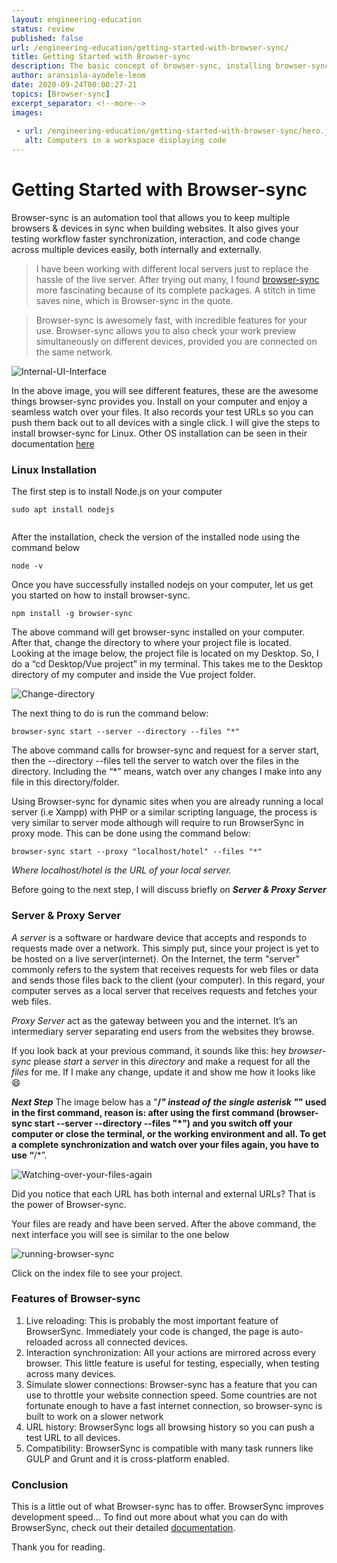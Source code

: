 ```yaml
---
layout: engineering-education
status: review
published: false
url: /engineering-education/getting-started-with-browser-sync/
title: Getting Started with Browser-sync
description: The basic concept of browser-sync, installing browser-sync and using it serve your files while building a website project
author: aransiola-ayodele-leom
date: 2020-09-24T00:00:27-21
topics: [Browser-sync]
excerpt_separator: <!--more-->
images:
 
 - url: /engineering-education/getting-started-with-browser-sync/hero.jpg
   alt: Computers in a workspace displaying code
---
```

 
# Getting Started with Browser-sync
 
 
Browser-sync is an automation tool that allows you to keep multiple browsers & devices in sync when building websites. It also gives your testing workflow faster synchronization, interaction, and code change across multiple devices easily, both internally and externally.
 
>I have been working with different local servers just to replace the hassle of the live server. After trying out many, I found [browser-sync](https://www.browsersync.io/) more fascinating because of its complete packages. A stitch in time saves nine, which is Browser-sync in the quote.
 
>Browser-sync is awesomely fast, with incredible features for your use. Browser-sync allows you to also check your work preview simultaneously on different devices, provided you are connected on the same network.
 
![Internal-UI-Interface](/engineering-education/getting-started-with-browser-sync/browsersync-dashboard.png)
 
In the above image, you will see different features, these are the awesome things browser-sync provides you. Install on your computer and enjoy a seamless watch over your files. It also records your test URLs so you can push them back out to all devices with a single click.
I will give the steps to install browser-sync for Linux. Other OS installation can be seen in their documentation [here](https://www.browsersync.io/docs)
 
### Linux Installation
 
The first step is to install Node.js on your computer
```
sudo apt install nodejs
 
```
After the installation, check the version of the installed node using the command below
 
```
node -v
```
 
Once you have successfully installed nodejs on your computer, let us get you started on how to install browser-sync.
 
```
npm install -g browser-sync
```
The above command will get browser-sync installed on your computer. After that, change the directory to where your project file is located. Looking at the image below, the project file is located on my Desktop. So, I do a “cd Desktop/Vue project” in my terminal. This takes me to the Desktop directory of my computer and inside the Vue project folder.
 
![Change-directory](/engineering-education/getting-started-with-browser-sync/cd.png)
 
The next thing to do is run the command below:
 
```
browser-sync start --server --directory --files "*"
```
The above command calls for browser-sync and request for a server start, then the --directory --files tell the server to watch over the files in the directory. Including the “*” means, watch over any changes I make into any file in this directory/folder.
 
Using Browser-sync for dynamic sites when you are already running a local server (i.e Xampp) with PHP or a similar scripting language, the process is very similar to server mode although will require to run BrowserSync in proxy mode. This can be done using the command below:
 
```
browser-sync start --proxy "localhost/hotel" --files "*"
```
*Where localhost/hotel is the URL of your local server.*
 
Before going to the next step, I will discuss briefly on ***Server & Proxy Server***
 
### Server & Proxy Server
_A server_ is a software or hardware device that accepts and responds to requests made over a network.
This simply put, since your project is yet to be hosted on a live server(internet). On the Internet, the term "server" commonly refers to the system that receives requests for web files or data and sends those files back to the client (your computer).
In this regard, your computer serves as a local server that receives requests and fetches your web files.
 
_Proxy Server_ act as the gateway between you and the internet. It’s an intermediary server separating end users from the websites they browse.
 
If you look back at your previous command, it sounds like this: hey _browser-sync_ please _start_ a _server_ in this _directory_ and make a request for all the _files_ for me. If I make any change, update it and show me how it looks like :smile:
 
***Next Step***
The image below has a "**/*" instead of the single asterisk "*" used in the first command, reason is: after using the first command (browser-sync start --server --directory --files "*")
and you switch off your computer or close the terminal, or the working environment and all. To get a complete synchronization and watch over your files again, you have to use “**/*”.
 
![Watching-over-your-files-again](/engineering-education/getting-started-with-browser-sync/watching-files.png)
 
Did you notice that each URL has both internal and external URLs? That is the power of Browser-sync.
 
Your files are ready and have been served. After the above command, the next interface you will see is similar to the one below
 
![running-browser-sync](/engineering-education/getting-started-with-browser-sync/final-interface.png)
 
Click on the index file to see your project.
 
### Features of Browser-sync
1. Live reloading: This is probably the most important feature of BrowserSync. Immediately your code is changed, the page is auto-reloaded across all connected devices.
2. Interaction synchronization: All your actions are mirrored across every browser. This little feature is useful for testing, especially, when testing across many devices.
3. Simulate slower connections: Browser-sync has a feature that you can use to throttle your website connection speed. Some countries are not fortunate enough to have a fast internet connection, so browser-sync is built to work on a slower network
4. URL history: BrowserSync logs all browsing history so you can push a test URL to all devices.
5. Compatibility: BrowserSync is compatible with many task runners like GULP and Grunt and it is cross-platform enabled.
 
 
### Conclusion
 
This is a little out of what Browser-sync has to offer. BrowserSync improves development speed... To find out more about what you can do with BrowserSync, check out their detailed [documentation](https://www.browsersync.io/docs).
 
 
Thank you for reading.
